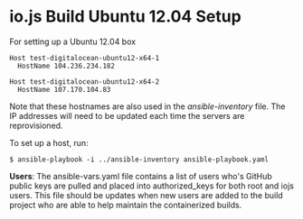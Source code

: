 # io.js Build Ubuntu 12.04 Setup

For setting up a Ubuntu 12.04 box

```text
Host test-digitalocean-ubuntu12-x64-1
  HostName 104.236.234.182

Host test-digitalocean-ubuntu12-x64-2
  HostName 107.170.104.83
```

Note that these hostnames are also used in the *ansible-inventory* file. The IP addresses will need to be updated each time the servers are reprovisioned.

To set up a host, run:

```text
$ ansible-playbook -i ../ansible-inventory ansible-playbook.yaml
```

**Users**: The ansible-vars.yaml file contains a list of users who's GitHub public keys are pulled and placed into authorized_keys for both root and iojs users. This file should be updates when new users are added to the build project who are able to help maintain the containerized builds.
